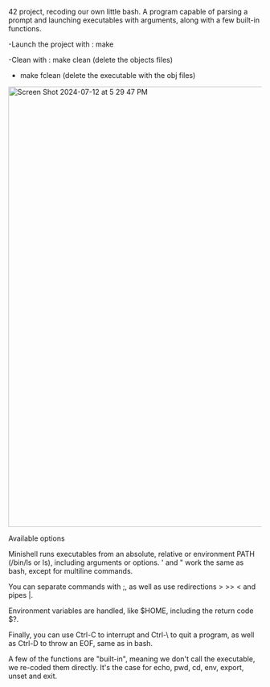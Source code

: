 42 project, recoding our own little bash. A program capable of parsing a prompt and launching executables with arguments, along with a few built-in functions.

-Launch the project with : make

-Clean with : make clean (delete the objects files)
- make fclean (delete the executable with the obj files)

<img width="877" alt="Screen Shot 2024-07-12 at 5 29 47 PM" src="https://github.com/user-attachments/assets/aab3c371-56ef-47ef-93d8-26c25e1757f8">



Available options

Minishell runs executables from an absolute, relative or environment PATH (/bin/ls or ls), including arguments or options. ' and " work the same as bash, except for multiline commands.

You can separate commands with ;, as well as use redirections > >> < and pipes |.

Environment variables are handled, like $HOME, including the return code $?.

Finally, you can use Ctrl-C to interrupt and Ctrl-\ to quit a program, as well as Ctrl-D to throw an EOF, same as in bash.

A few of the functions are "built-in", meaning we don't call the executable, we re-coded them directly. It's the case for echo, pwd, cd, env, export, unset and exit.
